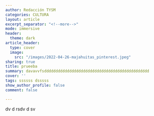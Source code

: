 ```yaml
---
author: Redacción TYSM
categories: CULTURA
layout: article
excerpt_separator: "<!--more-->"
mode: immersive
header:
  theme: dark
article_header:
  type: cover
  image:
    src: "/images/2022-04-26-majahuitas_pinterest.jpeg"
sharing: true
title: prueeba
summary: davavvfsdddddddddddddddddddddddddddddddddddddddddddddd
cover: ''
tags: ssssss dsssss
show_author_profile: false
comment: false

---
```

dv d rsdv d sv 